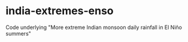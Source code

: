 # india-extremes-enso
Code underlying "More extreme Indian monsoon daily rainfall in El Niño summers"
